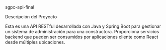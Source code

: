 sgpc-api-final

Descripción del Proyecto

Esta es una API RESTful desarrollada con Java y Spring Boot para gestionar un sistema de administración para una constructora.
Proporciona servicios backend que pueden ser consumidos por aplicaciones cliente como React desde múltiples ubicaciones.
